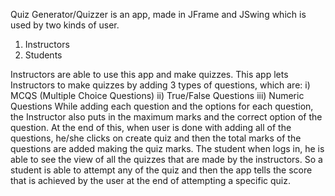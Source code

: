 Quiz Generator/Quizzer is an app, made in JFrame and JSwing which is used by two kinds of user. 
1) Instructors 
2) Students 

Instructors are able to use this app and make quizzes. This app lets Instructors to make quizzes by adding 3 types of questions, which are: 
i) MCQS (Multiple Choice Questions) 
ii) True/False Questions 
iii) Numeric Questions 
While adding each question and the options for each question, the Instructor also puts in the maximum marks and the correct option of the question. At the end of this, when user is done with adding all of the questions, he/she clicks on create quiz and then the total marks of the questions are added making the quiz marks. The student when logs in, he is able to see the view of all the quizzes that are made by the instructors. So a student is able to attempt any of the quiz and then the app tells the score that is achieved by the user at the end of attempting a specific quiz.
